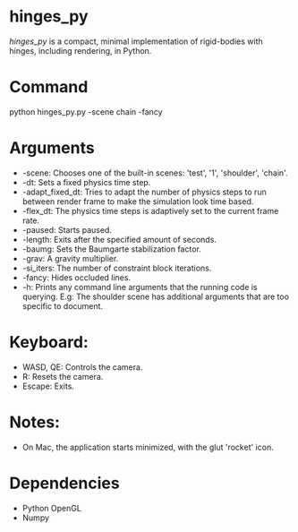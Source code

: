 # hinges_py
*hinges_py* is a compact, minimal implementation of rigid-bodies with hinges, including rendering, in Python.

# Command
 python hinges_py.py -scene chain -fancy

# Arguments
 - -scene: Chooses one of the built-in scenes: 'test', '1', 'shoulder', 'chain'.
 - -dt: Sets a fixed physics time step.
 - -adapt_fixed_dt: Tries to adapt the number of physics steps to run between render frame to make the simulation look time based.
 - -flex_dt: The physics time steps is adaptively set to the current frame rate.
 - -paused: Starts paused.
 - -length: Exits after the specified amount of seconds.
 - -baumg: Sets the Baumgarte stabilization factor.
 - -grav: A gravity multiplier.
 - -si_iters: The number of constraint block iterations.
 - -fancy: Hides occluded lines.
 - -h: Prints any command line arguments that the running code is querying. E.g: The shoulder scene has additional arguments that are too specific to document.

# Keyboard:
 - WASD, QE: Controls the camera.
 - R: Resets the camera.
 - Escape: Exits.

#  Notes:
 -  On Mac, the application starts minimized, with the glut 'rocket' icon.

# Dependencies
 - Python OpenGL
 - Numpy
